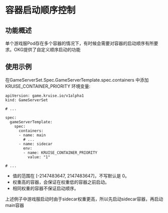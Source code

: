 # 容器启动顺序控制
## 功能概述

单个游戏服Pod存在多个容器的情况下，有时候会需要对容器的启动顺序有所要求。OKG提供了自定义顺序启动的功能

## 使用示例

在GameServerSet.Spec.GameServerTemplate.spec.containers 中添加 KRUISE_CONTAINER_PRIORITY 环境变量:

```
apiVersion: game.kruise.io/v1alpha1
kind: GameServerSet

# ...

spec:
  gameServerTemplate:
    spec:
      containers:
      - name: main
        # ...
      - name: sidecar
        env:
        - name: KRUISE_CONTAINER_PRIORITY
          value: "1"
    
# ...

```

- 值的范围在 [-2147483647, 2147483647]，不写默认是 0。
- 权重高的容器，会保证在权重低的容器之前启动。
- 相同权重的容器不保证启动顺序。

上述例子中游戏服启动时由于sidecar权重更高，所以先启动sidecar容器，再启动main容器